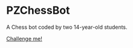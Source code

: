 # PZChessBot
A Chess bot coded by two 14-year-old students.

[Challenge me!](https://lichess.org/@/PZChessBot)